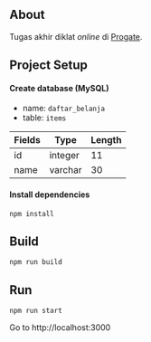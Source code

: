 ## About
Tugas akhir diklat *online* di [Progate](https://progate.com).

## Project Setup
#### Create database (MySQL)
- name: ```daftar_belanja```
- table: ```items```

| Fields | Type | Length |
|---|---|---|
| id | integer | 11 
| name | varchar | 30

#### Install dependencies
```
npm install
```

## Build
```
npm run build
```

## Run
```
npm run start
```

Go to http://localhost:3000

